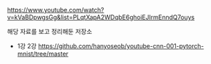 https://www.youtube.com/watch?v=kVaBDpwgsGg&list=PLqtXapA2WDqbE6ghoiEJIrmEnndQ7ouys

해당 자료를 보고 정리해둔 저장소



- 1강 2강
https://github.com/hanyoseob/youtube-cnn-001-pytorch-mnist/tree/master
